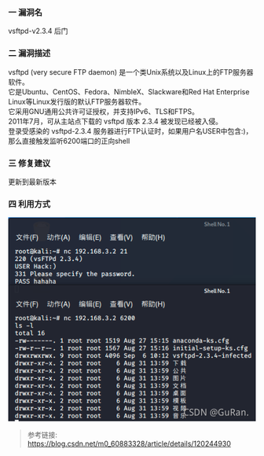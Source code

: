 ### 一 漏洞名
vsftpd-v2.3.4 后门

### 二 漏洞描述
vsftpd (very secure FTP daemon) 是一个类Unix系统以及Linux上的FTP服务器软件。  
它是Ubuntu、CentOS、Fedora、NimbleX、Slackware和Red Hat Enterprise Linux等Linux发行版的默认FTP服务器软件。  
它采用GNU通用公共许可证授权，并支持IPv6、TLS和FTPS。  
2011年7月，可从主站点下载的 vsftpd 版本 2.3.4 被发现已经被入侵。  
登录受感染的 vsftpd-2.3.4 服务器进行FTP认证时，如果用户名USER中包含:)，那么直接触发监听6200端口的正向shell

### 三 修复建议
更新到最新版本

### 四 利用方式
![img.png](img.png)

> 参考链接: https://blog.csdn.net/m0_60883328/article/details/120244930

